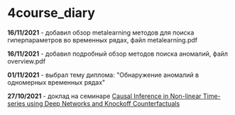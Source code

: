 # 4course_diary

**16/11/2021** - добавил обзор metalearning методов для поиска гиперпараметров во временных рядах, файл metalearning.pdf

**16/11/2021** - добавил подробный обзор методов поиска аномалий, файл overview.pdf

**01/11/2021** - выбрал тему диплома: "Обнаружение аномалий в одномерных временных рядах"

**27/10/2021** - доклад на семинаре [Causal Inference in Non-linear Time-series using Deep Networks and Knockoff Counterfactuals](https://arxiv.org/pdf/2109.10817.pdf)

